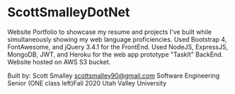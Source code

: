# ScottSmalleyDotNet
Website Portfolio to showcase my resume and projects I've built while simultaneously showing my web language proficiencies. Used Bootstrap 4, FontAwesome, and jQuery 3.4.1 for the FrontEnd. Used NodeJS, ExpressJS, MongoDB, JWT, and Heroku for the web app prototype "TaskIt" BackEnd. Website hosted on AWS S3 bucket.

Built by: 
Scott Smalley 
scottsmalley90@gmail.com
Software Engineering Senior (ONE class left)Fall 2020 
Utah Valley University